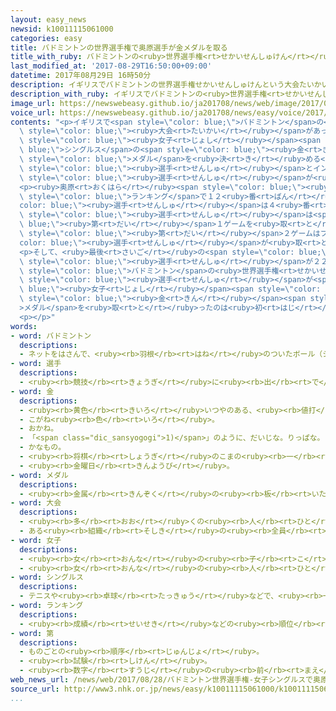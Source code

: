 ```yaml
---
layout: easy_news
newsid: k10011115061000
categories: easy
title: バドミントンの世界選手権で奥原選手が金メダルを取る
title_with_ruby: バドミントンの<ruby>世界選手権<rt>せかいせんしゅけん</rt></ruby>で<ruby>奥原<rt>おくはら</rt></ruby><ruby>選手<rt>せんしゅ</rt></ruby>が<ruby>金<rt>きん</rt></ruby>メダルを<ruby>取<rt>と</rt></ruby>る
last_modified_at: '2017-08-29T16:50:00+09:00'
datetime: 2017年08月29日 16時50分
description: イギリスでバドミントンの世界選手権せかいせんしゅけんという大会たいかいがあって、２７日にち、女子じょしシングルスの金きんメダルを決きめる試合しあいがありました。
description_with_ruby: イギリスでバドミントンの<ruby>世界選手権<rt>せかいせんしゅけん</rt></ruby>という<ruby>大会<rt>たいかい</rt></ruby>があって、２７<ruby>日<rt>にち</rt></ruby>、<ruby>女子<rt>じょし</rt></ruby>シングルスの<ruby>金<rt>きん</rt></ruby>メダルを<ruby>決<rt>き</rt></ruby>める<ruby>試合<rt>しあい</rt></ruby>がありました。
image_url: https://newswebeasy.github.io/ja201708/news/web/image/2017/08/29/k10011115061000.jpg
voice_url: https://newswebeasy.github.io/ja201708/news/easy/voice/2017/08/29/k10011115061000.mp3
contents: "<p>イギリスで<span style=\"color: blue;\">バドミントン</span>の<ruby>世界選手権<rt>せかいせんしゅけん</rt></ruby>という<span\
  \ style=\"color: blue;\"><ruby>大会<rt>たいかい</rt></ruby></span>があって、２７<ruby>日<rt>にち</rt></ruby>、<span\
  \ style=\"color: blue;\"><ruby>女子<rt>じょし</rt></ruby></span><span style=\"color:\
  \ blue;\">シングルス</span>の<span style=\"color: blue;\"><ruby>金<rt>きん</rt></ruby></span><span\
  \ style=\"color: blue;\">メダル</span>を<ruby>決<rt>き</rt></ruby>める<ruby>試合<rt>しあい</rt></ruby>がありました。<ruby>日本<rt>にっぽん</rt></ruby>の<ruby>奥原<rt>おくはら</rt></ruby><ruby>希望<rt>のぞみ</rt></ruby><span\
  \ style=\"color: blue;\"><ruby>選手<rt>せんしゅ</rt></ruby></span>とインドのブイシンデュ・プサルラ<span\
  \ style=\"color: blue;\"><ruby>選手<rt>せんしゅ</rt></ruby></span>が<ruby>試合<rt>しあい</rt></ruby>をしました。</p>\n\
  <p><ruby>奥原<rt>おくはら</rt></ruby><span style=\"color: blue;\"><ruby>選手<rt>せんしゅ</rt></ruby></span>は<ruby>世界<rt>せかい</rt></ruby><span\
  \ style=\"color: blue;\">ランキング</span>で１２<ruby>番<rt>ばん</rt></ruby>、プサルラ<span style=\"\
  color: blue;\"><ruby>選手<rt>せんしゅ</rt></ruby></span>は４<ruby>番<rt>ばん</rt></ruby>です。<ruby>足<rt>あし</rt></ruby>がよく<ruby>動<rt>うご</rt></ruby>く<ruby>奥原<rt>おくはら</rt></ruby><span\
  \ style=\"color: blue;\"><ruby>選手<rt>せんしゅ</rt></ruby></span>は<span style=\"color:\
  \ blue;\"><ruby>第<rt>だい</rt></ruby></span>１ゲームを<ruby>取<rt>と</rt></ruby>りましたが、<span\
  \ style=\"color: blue;\"><ruby>第<rt>だい</rt></ruby></span>２ゲームはプサルラ<span style=\"\
  color: blue;\"><ruby>選手<rt>せんしゅ</rt></ruby></span>が<ruby>取<rt>と</rt></ruby>りました。</p>\n\
  <p>そして、<ruby>最後<rt>さいご</rt></ruby>の<span style=\"color: blue;\"><ruby>第<rt>だい</rt></ruby></span>３ゲームは<ruby>奥原<rt>おくはら</rt></ruby><span\
  \ style=\"color: blue;\"><ruby>選手<rt>せんしゅ</rt></ruby></span>が２２ー２０で<ruby>取<rt>と</rt></ruby>って、<ruby>試合<rt>しあい</rt></ruby>に<ruby>勝<rt>か</rt></ruby>ちました。<span\
  \ style=\"color: blue;\">バドミントン</span>の<ruby>世界選手権<rt>せかいせんしゅけん</rt></ruby>で、<ruby>日本<rt>にっぽん</rt></ruby>の<span\
  \ style=\"color: blue;\"><ruby>選手<rt>せんしゅ</rt></ruby></span>が<span style=\"color:\
  \ blue;\"><ruby>女子<rt>じょし</rt></ruby></span><span style=\"color: blue;\">シングルス</span>で<span\
  \ style=\"color: blue;\"><ruby>金<rt>きん</rt></ruby></span><span style=\"color: blue;\"\
  >メダル</span>を<ruby>取<rt>と</rt></ruby>ったのは<ruby>初<rt>はじ</rt></ruby>めてです。</p>\n<p></p>\n\
  <p></p>"
words:
- word: バドミントン
  descriptions:
  - ネットをはさんで、<ruby><rb>羽根</rb><rt>はね</rt></ruby>のついたボール（シャトル）を、ラケットで<ruby><rb>打</rb><rt>う</rt></ruby>ち<ruby><rb>合</rb><rt>あ</rt></ruby>う<ruby><rb>競技</rb><rt>きょうぎ</rt></ruby>。
- word: 選手
  descriptions:
  - <ruby><rb>競技</rb><rt>きょうぎ</rt></ruby>に<ruby><rb>出</rb><rt>で</rt></ruby>るために<ruby><rb>選</rb><rt>えら</rt></ruby>ばれた<ruby><rb>人</rb><rt>ひと</rt></ruby>。
- word: 金
  descriptions:
  - <ruby><rb>黄色</rb><rt>きいろ</rt></ruby>いつやのある、<ruby><rb>値打</rb><rt>ねう</rt></ruby>ちの<ruby><rb>高</rb><rt>たか</rt></ruby>い<ruby><rb>金属</rb><rt>きんぞく</rt></ruby>。こがね。
  - こがね<ruby><rb>色</rb><rt>いろ</rt></ruby>。
  - おかね。
  - 「<span class="dic_sansyogogi">1)</span>」のように、だいじな。りっぱな。
  - かなもの。
  - <ruby><rb>将棋</rb><rt>しょうぎ</rt></ruby>のこまの<ruby><rb>一</rb><rt>ひと</rt></ruby>つ。
  - <ruby><rb>金曜日</rb><rt>きんようび</rt></ruby>。
- word: メダル
  descriptions:
  - <ruby><rb>金属</rb><rt>きんぞく</rt></ruby>の<ruby><rb>板</rb><rt>いた</rt></ruby>に、<ruby><rb>絵</rb><rt>え</rt></ruby>や<ruby><rb>文字</rb><rt>もじ</rt></ruby>などをうきぼりにしたもの。<ruby><rb>記念品</rb><rt>きねんひん</rt></ruby>や<ruby><rb>賞品</rb><rt>しょうひん</rt></ruby>などにする。
- word: 大会
  descriptions:
  - <ruby><rb>多</rb><rt>おお</rt></ruby>くの<ruby><rb>人</rb><rt>ひと</rt></ruby>が<ruby><rb>集</rb><rt>あつ</rt></ruby>まる<ruby><rb>会</rb><rt>かい</rt></ruby>。
  - ある<ruby><rb>組織</rb><rt>そしき</rt></ruby>の<ruby><rb>全員</rb><rt>ぜんいん</rt></ruby>が<ruby><rb>集</rb><rt>あつ</rt></ruby>まる<ruby><rb>会</rb><rt>かい</rt></ruby>。
- word: 女子
  descriptions:
  - <ruby><rb>女</rb><rt>おんな</rt></ruby>の<ruby><rb>子</rb><rt>こ</rt></ruby>。
  - <ruby><rb>女</rb><rt>おんな</rt></ruby>の<ruby><rb>人</rb><rt>ひと</rt></ruby>。<ruby><rb>女性</rb><rt>じょせい</rt></ruby>。
- word: シングルス
  descriptions:
  - テニスや<ruby><rb>卓球</rb><rt>たっきゅう</rt></ruby>などで、<ruby><rb>一対一</rb><rt>いったいいち</rt></ruby>でする<ruby><rb>試合</rb><rt>しあい</rt></ruby>。
- word: ランキング
  descriptions:
  - <ruby><rb>成績</rb><rt>せいせき</rt></ruby>などの<ruby><rb>順位</rb><rt>じゅんい</rt></ruby>。<ruby><rb>等級</rb><rt>とうきゅう</rt></ruby>。
- word: 第
  descriptions:
  - ものごとの<ruby><rb>順序</rb><rt>じゅんじょ</rt></ruby>。
  - <ruby><rb>試験</rb><rt>しけん</rt></ruby>。
  - <ruby><rb>数字</rb><rt>すうじ</rt></ruby>の<ruby><rb>前</rb><rt>まえ</rt></ruby>につけて<ruby><rb>順序</rb><rt>じゅんじょ</rt></ruby>を<ruby><rb>表</rb><rt>あらわ</rt></ruby>す。
web_news_url: /news/web/2017/08/28/バドミントン世界選手権-女子シングルスで奥原が金メダル/
source_url: http://www3.nhk.or.jp/news/easy/k10011115061000/k10011115061000.html
...
```

